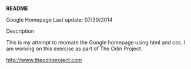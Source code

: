 ******README******

Google Homepage
Last update: 07/30/2014

Description

This is my attempt to recreate the Google homepage using html and css.
I am working on this exercise as part of The Odin Project.

http://www.theodinproject.com
